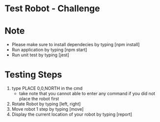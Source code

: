 # Test Robot - Challenge

# Note

- Please make sure to install dependecies by typing [npm install]
- Run application by typing [npm start]
- Run unit test by typing [jest]

# Testing Steps

1. type PLACE 0,0,NORTH in the cmd
   - take note that you cannot able to enter any command if you did not place the robot first
2. Rotate Robot by typing [left, right]
3. Move robot 1 step by typing [move]
4. Display the current location of your robot by typing [report]
